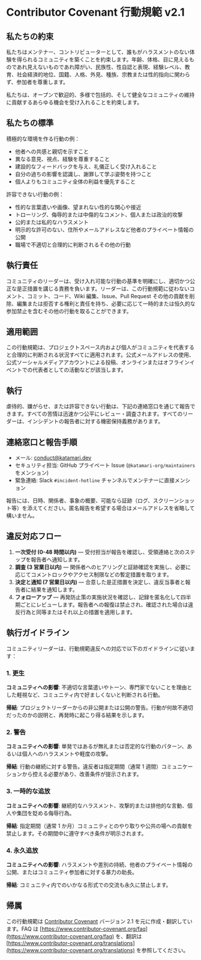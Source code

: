 # Contributor Covenant 行動規範 v2.1

## 私たちの約束
私たちはメンテナー、コントリビューターとして、誰もがハラスメントのない体験を得られるコミュニティを築くことを約束します。年齢、体格、目に見えるものであれ見えないものであれ障がい、民族性、性自認と表現、経験レベル、教育、社会経済的地位、国籍、人格、外見、種族、宗教または性的指向に関わらず、参加者を尊重します。

私たちは、オープンで歓迎的、多様で包括的、そして健全なコミュニティの維持に貢献するあらゆる機会を受け入れることを約束します。

## 私たちの標準
積極的な環境を作る行動の例：

- 他者への共感と親切を示すこと
- 異なる意見、視点、経験を尊重すること
- 建設的なフィードバックを与え、礼儀正しく受け入れること
- 自分の過ちの影響を認識し、謝罪して学ぶ姿勢を持つこと
- 個人よりもコミュニティ全体の利益を優先すること

許容できない行動の例：

- 性的な言葉遣いや画像、望まれない性的な関心や接近
- トローリング、侮辱的または中傷的なコメント、個人または政治的攻撃
- 公的または私的なハラスメント
- 明示的な許可のない、住所やメールアドレスなど他者のプライベート情報の公開
- 職場で不適切と合理的に判断されるその他の行動

## 執行責任
コミュニティのリーダーは、受け入れ可能な行動の基準を明確にし、適切かつ公正な是正措置を講じる責務を負います。リーダーは、この行動規範に従わないコメント、コミット、コード、Wiki 編集、Issue、Pull Request その他の貢献を削除、編集または拒否する権利と責任を持ち、必要に応じて一時的または恒久的な参加禁止を含むその他の行動を取ることができます。

## 適用範囲
この行動規範は、プロジェクトスペース内および個人がコミュニティを代表すると合理的に判断される状況すべてに適用されます。公式メールアドレスの使用、公式ソーシャルメディアアカウントによる投稿、オンラインまたはオフラインイベントでの代表者としての活動などが該当します。

## 執行
虐待的、嫌がらせ、または許容できない行動は、下記の連絡窓口を通じて報告できます。すべての苦情は迅速かつ公平にレビュー・調査されます。すべてのリーダーは、インシデントの報告者に対する機密保持義務があります。

## 連絡窓口と報告手順
- メール: [conduct@katamari.dev](mailto:conduct@katamari.dev)
- セキュリティ担当: GitHub プライベート Issue (`@katamari-org/maintainers` をメンション)
- 緊急連絡: Slack `#incident-hotline` チャンネルでメンテナーに直接メンション

報告には、日時、関係者、事象の概要、可能なら証跡（ログ、スクリーンショット等）を添えてください。匿名報告を希望する場合はメールアドレスを省略して構いません。

## 違反対応フロー
1. **一次受付 (0-48 時間以内)** — 受付担当が報告を確認し、受領連絡と次のステップを報告者へ通知します。
2. **調査 (3 営業日以内)** — 関係者へのヒアリングと証跡確認を実施し、必要に応じてコメントロックやアクセス制限などの暫定措置を取ります。
3. **決定と通知 (7 営業日以内)** — 合意した是正措置を決定し、違反当事者と報告者に結果を通知します。
4. **フォローアップ** — 再発防止策の実施状況を確認し、記録を匿名化して四半期ごとにレビューします。報告者への報復は禁止され、確認された場合は違反行為と同等またはそれ以上の措置を適用します。

## 執行ガイドライン
コミュニティリーダーは、行動規範違反への対応で以下のガイドラインに従います：

### 1. 更生
**コミュニティへの影響**: 不適切な言葉遣いやトーン、専門家でないことを理由とした軽視など、コミュニティ内で好ましくないと判断される行動。

**帰結**: プロジェクトリーダーからの非公開または公開の警告。行動が何故不適切だったのかの説明と、再発時に起こり得る結果を示します。

### 2. 警告
**コミュニティへの影響**: 単発ではあるが無礼または否定的な行動のパターン、あるいは個人へのハラスメントや軽度の攻撃。

**帰結**: 行動の継続に対する警告。違反者は指定期間（通常 1 週間）コミュニケーションから控える必要があり、改善条件が提示されます。

### 3. 一時的な追放
**コミュニティへの影響**: 継続的なハラスメント、攻撃的または排他的な言動、個人や集団を貶める侮辱行為。

**帰結**: 指定期間（通常 1 か月）コミュニティとのやり取りや公共の場への貢献を禁止します。その期間中に遵守すべき条件が明示されます。

### 4. 永久追放
**コミュニティへの影響**: ハラスメントや差別の持続、他者のプライベート情報の公開、またはコミュニティ参加者に対する暴力の助長。

**帰結**: コミュニティ内でのいかなる形式での交流も永久に禁止します。

## 帰属
この行動規範は [Contributor Covenant](https://www.contributor-covenant.org/version/2/1/code_of_conduct.html) バージョン 2.1 を元に作成・翻訳しています。FAQ は [https://www.contributor-covenant.org/faq](https://www.contributor-covenant.org/faq) を、翻訳は [https://www.contributor-covenant.org/translations](https://www.contributor-covenant.org/translations) を参照してください。
